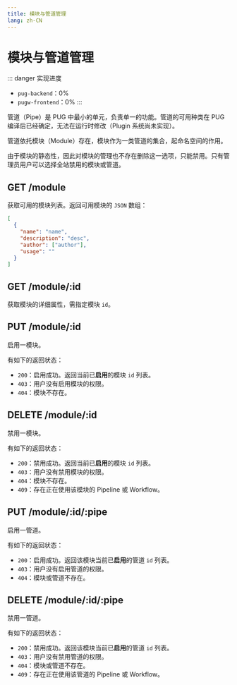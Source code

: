 ```yaml
---
title: 模块与管道管理
lang: zh-CN
---
```


# 模块与管道管理

::: danger 实现进度
- `pug-backend`：0%
- `pugw-frontend`：0%
:::

管道（Pipe）是 PUG 中最小的单元，负责单一的功能。管道的可用种类在 PUG 编译后已经确定，无法在运行时修改（Plugin 系统尚未实现）。

管道依托模块（Module）存在，模块作为一类管道的集合，起命名空间的作用。

由于模块的静态性，因此对模块的管理也不存在删除这一选项，只能禁用。只有管理员用户可以选择全站禁用的模块或管道。

## GET /module

获取可用的模块列表。返回可用模块的 `JSON` 数组：

```json
[
  {
    "name": "name",
    "description": "desc",
    "author": ["author"],
    "usage": ""
  }
]
```

## GET /module/:id

获取模块的详细属性，需指定模块 `id`。

## PUT /module/:id

启用一模块。

有如下的返回状态：

- `200`：启用成功。返回当前已**启用**的模块 `id` 列表。
- `403`：用户没有启用模块的权限。
- `404`：模块不存在。

## DELETE /module/:id

禁用一模块。

有如下的返回状态：

- `200`：禁用成功。返回当前已**启用**的模块 `id` 列表。
- `403`：用户没有禁用模块的权限。
- `404`：模块不存在。
- `409`：存在正在使用该模块的 Pipeline 或 Workflow。

## PUT /module/:id/:pipe

启用一管道。

有如下的返回状态：

- `200`：启用成功。返回该模块当前已**启用**的管道 `id` 列表。
- `403`：用户没有启用管道的权限。
- `404`：模块或管道不存在。

## DELETE /module/:id/:pipe

禁用一管道。

有如下的返回状态：

- `200`：禁用成功。返回该模块当前已**启用**的管道 `id` 列表。
- `403`：用户没有禁用管道的权限。
- `404`：模块或管道不存在。
- `409`：存在正在使用该管道的 Pipeline 或 Workflow。